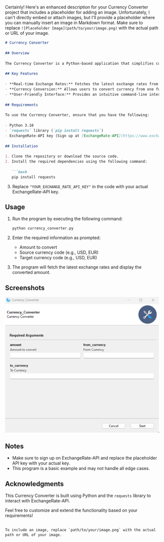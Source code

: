 Certainly! Here's an enhanced description for your Currency Converter project that includes a placeholder for adding an image. Unfortunately, I can't directly embed or attach images, but I'll provide a placeholder where you can manually insert an image in Markdown format. Make sure to replace `![Placeholder Image](path/to/your/image.png)` with the actual path or URL of your image.

```markdown
# Currency Converter

## Overview

The Currency Converter is a Python-based application that simplifies currency conversion using real-time exchange rates. This project utilizes the ExchangeRate-API to fetch up-to-date exchange rates and performs seamless currency conversions based on user input.

## Key Features

- **Real-time Exchange Rates:** Fetches the latest exchange rates from ExchangeRate-API.
- **Currency Conversion:** Allows users to convert currency from one form to another.
- **User-Friendly Interface:** Provides an intuitive command-line interface for a smooth user experience.

## Requirements

To use the Currency Converter, ensure that you have the following:

- Python 3.10
- `requests` library (`pip install requests`)
- ExchangeRate-API key (Sign up at [ExchangeRate-API](https://www.exchangerate-api.com/) to obtain a key)

## Installation

1. Clone the repository or download the source code.
2. Install the required dependencies using the following command:

   ```bash
   pip install requests
   ```

3. Replace `"YOUR_EXCHANGE_RATE_API_KEY"` in the code with your actual ExchangeRate-API key.

## Usage

1. Run the program by executing the following command:

   ```bash
   python currency_converter.py
   ```

2. Enter the required information as prompted:
   - Amount to convert
   - Source currency code (e.g., USD, EUR)
   - Target currency code (e.g., USD, EUR)

3. The program will fetch the latest exchange rates and display the converted amount.

## Screenshots

![Currency Converter Screenshot](images/app_currency.png)


## Notes

- Make sure to sign up on ExchangeRate-API and replace the placeholder API key with your actual key.
- This program is a basic example and may not handle all edge cases.

## Acknowledgments

This Currency Converter is built using Python and the `requests` library to interact with ExchangeRate-API.

Feel free to customize and extend the functionality based on your requirements!
```

To include an image, replace `path/to/your/image.png` with the actual path or URL of your image.